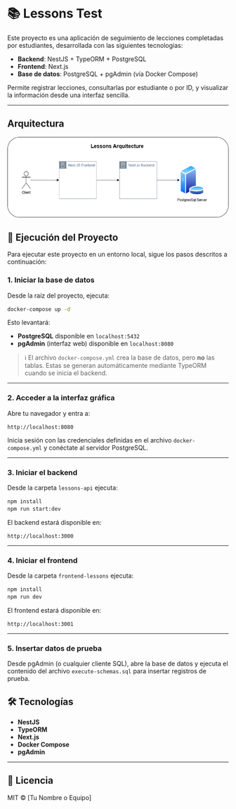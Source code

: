 # 📚 Lessons Test

Este proyecto es una aplicación de seguimiento de lecciones completadas por estudiantes, desarrollada con las siguientes tecnologias:

- **Backend**: NestJS + TypeORM + PostgreSQL  
- **Frontend**: Next.js  
- **Base de datos**: PostgreSQL + pgAdmin (vía Docker Compose)

Permite registrar lecciones, consultarlas por estudiante o por ID, y visualizar la información desde una interfaz sencilla.

---

## Arquitectura

![Arquitectura](./lessons.png)

## 🚀 Ejecución del Proyecto

Para ejecutar este proyecto en un entorno local, sigue los pasos descritos a continuación:

### 1. Iniciar la base de datos

Desde la raíz del proyecto, ejecuta:

```bash
docker-compose up -d
```

Esto levantará:

- **PostgreSQL** disponible en `localhost:5432`
- **pgAdmin** (interfaz web) disponible en `localhost:8080`

> ℹ️ El archivo `docker-compose.yml` crea la base de datos, pero **no** las tablas. Estas se generan automáticamente mediante TypeORM cuando se inicia el backend.

---

### 2. Acceder a la interfaz gráfica

Abre tu navegador y entra a:

```
http://localhost:8080
```

Inicia sesión con las credenciales definidas en el archivo `docker-compose.yml` y conéctate al servidor PostgreSQL.

---

### 3. Iniciar el backend

Desde la carpeta `lessons-api` ejecuta:

```bash
npm install
npm run start:dev
```

El backend estará disponible en:

```
http://localhost:3000
```

---

### 4. Iniciar el frontend

Desde la carpeta `frontend-lessons` ejecuta:

```bash
npm install
npm run dev
```

El frontend estará disponible en:

```
http://localhost:3001
```

---

### 5. Insertar datos de prueba

Desde pgAdmin (o cualquier cliente SQL), abre la base de datos y ejecuta el contenido del archivo `execute-schemas.sql` para insertar registros de prueba.


## 🛠️ Tecnologías

- **NestJS** 
- **TypeORM** 
- **Next.js** 
- **Docker Compose** 
- **pgAdmin**

---

## 📄 Licencia

MIT © [Tu Nombre o Equipo]
